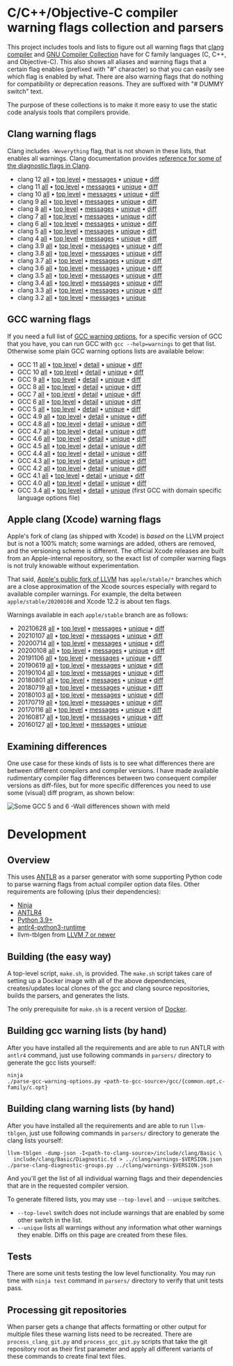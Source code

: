 # C/C++/Objective-C compiler warning flags collection and parsers

This project includes tools and lists to figure out all warning flags
that [clang compiler](http://clang.llvm.org/) and
[GNU Compiler Collection](https://gcc.gnu.org/) have for C family
languages (C, C++, and Objective-C). This also shows all aliases and
warning flags that a certain flag enables (prefixed with "#"
character) so that you can easily see which flag is enabled by
what. There are also warning flags that do nothing for compatibility
or deprecation reasons. They are suffixed with "# DUMMY switch" text.

The purpose of these collections is to make it more easy to use the
static code analysis tools that compilers provide.

## Clang warning flags

Clang includes `-Weverything` flag, that is not shown in these lists,
that enables all warnings. Clang documentation provides
[reference for some of the diagnostic flags in Clang](https://clang.llvm.org/docs/DiagnosticsReference.html).

* clang 12 [all](clang/warnings-12.txt)
  • [top level](clang/warnings-top-level-12.txt)
  • [messages](clang/warnings-messages-12.txt)
  • [unique](clang/warnings-unique-12.txt)
  • [diff](clang/warnings-diff-11-12.txt)
* clang 11 [all](clang/warnings-11.txt)
  • [top level](clang/warnings-top-level-11.txt)
  • [messages](clang/warnings-messages-11.txt)
  • [unique](clang/warnings-unique-11.txt)
  • [diff](clang/warnings-diff-10-11.txt)
* clang 10 [all](clang/warnings-10.txt)
  • [top level](clang/warnings-top-level-10.txt)
  • [messages](clang/warnings-messages-10.txt)
  • [unique](clang/warnings-unique-10.txt)
  • [diff](clang/warnings-diff-9-10.txt)
* clang 9 [all](clang/warnings-9.txt)
  • [top level](clang/warnings-top-level-9.txt)
  • [messages](clang/warnings-messages-9.txt)
  • [unique](clang/warnings-unique-9.txt)
  • [diff](clang/warnings-diff-8-9.txt)
* clang 8 [all](clang/warnings-8.txt)
  • [top level](clang/warnings-top-level-8.txt)
  • [messages](clang/warnings-messages-8.txt)
  • [unique](clang/warnings-unique-8.txt)
  • [diff](clang/warnings-diff-7-8.txt)
* clang 7 [all](clang/warnings-7.txt)
  • [top level](clang/warnings-top-level-7.txt)
  • [messages](clang/warnings-messages-7.txt)
  • [unique](clang/warnings-unique-7.txt)
  • [diff](clang/warnings-diff-6-7.txt)
* clang 6 [all](clang/warnings-6.txt)
  • [top level](clang/warnings-top-level-6.txt)
  • [messages](clang/warnings-messages-6.txt)
  • [unique](clang/warnings-unique-6.txt)
  • [diff](clang/warnings-diff-5-6.txt)
* clang 5 [all](clang/warnings-5.txt)
  • [top level](clang/warnings-top-level-5.txt)
  • [messages](clang/warnings-messages-5.txt)
  • [unique](clang/warnings-unique-5.txt)
  • [diff](clang/warnings-diff-4-5.txt)
* clang 4 [all](clang/warnings-4.txt)
  • [top level](clang/warnings-top-level-4.txt)
  • [messages](clang/warnings-messages-4.txt)
  • [unique](clang/warnings-unique-4.txt)
  • [diff](clang/warnings-diff-3.9-4.txt)
* clang 3.9 [all](clang/warnings-3.9.txt)
  • [top level](clang/warnings-top-level-3.9.txt)
  • [messages](clang/warnings-messages-3.9.txt)
  • [unique](clang/warnings-unique-3.9.txt)
  • [diff](clang/warnings-diff-3.8-3.9.txt)
* clang 3.8 [all](clang/warnings-3.8.txt)
  • [top level](clang/warnings-top-level-3.8.txt)
  • [messages](clang/warnings-messages-3.8.txt)
  • [unique](clang/warnings-unique-3.8.txt)
  • [diff](clang/warnings-diff-3.7-3.8.txt)
* clang 3.7 [all](clang/warnings-3.7.txt)
  • [top level](clang/warnings-top-level-3.7.txt)
  • [messages](clang/warnings-messages-3.7.txt)
  • [unique](clang/warnings-unique-3.7.txt)
  • [diff](clang/warnings-diff-3.6-3.7.txt)
* clang 3.6 [all](clang/warnings-3.6.txt)
  • [top level](clang/warnings-top-level-3.6.txt)
  • [messages](clang/warnings-messages-3.6.txt)
  • [unique](clang/warnings-unique-3.6.txt)
  • [diff](clang/warnings-diff-3.5-3.6.txt)
* clang 3.5 [all](clang/warnings-3.5.txt)
  • [top level](clang/warnings-top-level-3.5.txt)
  • [messages](clang/warnings-messages-3.5.txt)
  • [unique](clang/warnings-unique-3.5.txt)
  • [diff](clang/warnings-diff-3.4-3.5.txt)
* clang 3.4 [all](clang/warnings-3.4.txt)
  • [top level](clang/warnings-top-level-3.4.txt)
  • [messages](clang/warnings-messages-3.4.txt)
  • [unique](clang/warnings-unique-3.4.txt)
  • [diff](clang/warnings-diff-3.3-3.4.txt)
* clang 3.3 [all](clang/warnings-3.3.txt)
  • [top level](clang/warnings-top-level-3.3.txt)
  • [messages](clang/warnings-messages-3.3.txt)
  • [unique](clang/warnings-unique-3.3.txt)
  • [diff](clang/warnings-diff-3.2-3.3.txt)
* clang 3.2 [all](clang/warnings-3.2.txt)
  • [top level](clang/warnings-top-level-3.2.txt)
  • [messages](clang/warnings-messages-3.2.txt)
  • [unique](clang/warnings-unique-3.2.txt)

## GCC warning flags

If you need a full list of
[GCC warning options](https://gcc.gnu.org/onlinedocs/gcc/Warning-Options.html),
for a specific version of GCC that you have, you can run GCC with `gcc
--help=warnings` to get that list. Otherwise some plain GCC warning
options lists are available below:

* GCC 11 [all](gcc/warnings-11.txt)
  • [top level](gcc/warnings-top-level-11.txt)
  • [detail](gcc/warnings-detail-11.txt)
  • [unique](gcc/warnings-unique-11.txt)
  • [diff](gcc/warnings-diff-10-11.txt)
* GCC 10 [all](gcc/warnings-10.txt)
  • [top level](gcc/warnings-top-level-10.txt)
  • [detail](gcc/warnings-detail-10.txt)
  • [unique](gcc/warnings-unique-10.txt)
  • [diff](gcc/warnings-diff-9-10.txt)
* GCC 9 [all](gcc/warnings-9.txt)
  • [top level](gcc/warnings-top-level-9.txt)
  • [detail](gcc/warnings-detail-9.txt)
  • [unique](gcc/warnings-unique-9.txt)
  • [diff](gcc/warnings-diff-8-9.txt)
* GCC 8 [all](gcc/warnings-8.txt)
  • [top level](gcc/warnings-top-level-8.txt)
  • [detail](gcc/warnings-detail-8.txt)
  • [unique](gcc/warnings-unique-8.txt)
  • [diff](gcc/warnings-diff-7-8.txt)
* GCC 7 [all](gcc/warnings-7.txt)
  • [top level](gcc/warnings-top-level-7.txt)
  • [detail](gcc/warnings-detail-7.txt)
  • [unique](gcc/warnings-unique-7.txt)
  • [diff](gcc/warnings-diff-6-7.txt)
* GCC 6 [all](gcc/warnings-6.txt)
  • [top level](gcc/warnings-top-level-6.txt)
  • [detail](gcc/warnings-detail-6.txt)
  • [unique](gcc/warnings-unique-6.txt)
  • [diff](gcc/warnings-diff-5-6.txt)
* GCC 5 [all](gcc/warnings-5.txt)
  • [top level](gcc/warnings-top-level-5.txt)
  • [detail](gcc/warnings-detail-5.txt)
  • [unique](gcc/warnings-unique-5.txt)
  • [diff](gcc/warnings-diff-4.9-5.txt)
* GCC 4.9 [all](gcc/warnings-4.9.txt)
  • [top level](gcc/warnings-top-level-4.9.txt)
  • [detail](gcc/warnings-detail-4.9.txt)
  • [unique](gcc/warnings-unique-4.9.txt)
  • [diff](gcc/warnings-diff-4.8-4.9.txt)
* GCC 4.8 [all](gcc/warnings-4.8.txt)
  • [top level](gcc/warnings-top-level-4.8.txt)
  • [detail](gcc/warnings-detail-4.8.txt)
  • [unique](gcc/warnings-unique-4.8.txt)
  • [diff](gcc/warnings-diff-4.7-4.8.txt)
* GCC 4.7 [all](gcc/warnings-4.7.txt)
  • [top level](gcc/warnings-top-level-4.7.txt)
  • [detail](gcc/warnings-detail-4.7.txt)
  • [unique](gcc/warnings-unique-4.7.txt)
  • [diff](gcc/warnings-diff-4.6-4.7.txt)
* GCC 4.6 [all](gcc/warnings-4.6.txt)
  • [top level](gcc/warnings-top-level-4.6.txt)
  • [detail](gcc/warnings-detail-4.6.txt)
  • [unique](gcc/warnings-unique-4.6.txt)
  • [diff](gcc/warnings-diff-4.5-4.6.txt)
* GCC 4.5 [all](gcc/warnings-4.5.txt)
  • [top level](gcc/warnings-top-level-4.5.txt)
  • [detail](gcc/warnings-detail-4.5.txt)
  • [unique](gcc/warnings-unique-4.5.txt)
  • [diff](gcc/warnings-diff-4.4-4.5.txt)
* GCC 4.4 [all](gcc/warnings-4.4.txt)
  • [top level](gcc/warnings-top-level-4.4.txt)
  • [detail](gcc/warnings-detail-4.4.txt)
  • [unique](gcc/warnings-unique-4.4.txt)
  • [diff](gcc/warnings-diff-4.3-4.4.txt)
* GCC 4.3 [all](gcc/warnings-4.3.txt)
  • [top level](gcc/warnings-top-level-4.3.txt)
  • [detail](gcc/warnings-detail-4.3.txt)
  • [unique](gcc/warnings-unique-4.3.txt)
  • [diff](gcc/warnings-diff-4.2-4.3.txt)
* GCC 4.2 [all](gcc/warnings-4.2.txt)
  • [top level](gcc/warnings-top-level-4.2.txt)
  • [detail](gcc/warnings-detail-4.2.txt)
  • [unique](gcc/warnings-unique-4.2.txt)
  • [diff](gcc/warnings-diff-4.1-4.2.txt)
* GCC 4.1 [all](gcc/warnings-4.1.txt)
  • [top level](gcc/warnings-top-level-4.1.txt)
  • [detail](gcc/warnings-detail-4.1.txt)
  • [unique](gcc/warnings-unique-4.1.txt)
  • [diff](gcc/warnings-diff-4.0-4.1.txt)
* GCC 4.0 [all](gcc/warnings-4.0.txt)
  • [top level](gcc/warnings-top-level-4.0.txt)
  • [detail](gcc/warnings-detail-4.0.txt)
  • [unique](gcc/warnings-unique-4.0.txt)
  • [diff](gcc/warnings-diff-3.4-4.0.txt)
* GCC 3.4 [all](gcc/warnings-3.4.txt)
  • [top level](gcc/warnings-top-level-3.4.txt)
  • [detail](gcc/warnings-detail-3.4.txt)
  • [unique](gcc/warnings-unique-3.4.txt)
  (first GCC with domain specific language options file)

## Apple clang (Xcode) warning flags

Apple's fork of clang (as shipped with Xcode) is _based on_ the LLVM project but
is not a 100% match; some warnings are added, others are removed, and the
versioning scheme is different. The official Xcode releases are built from an
Apple-internal repository, so the exact list of compiler warning flags is not
truly knowable without experimentation.

That said, [Apple's public fork of LLVM](https://github.com/apple/llvm-project)
has `apple/stable/*` branches which are a close approximation of the Xcode
sources especially with regard to available compiler warnings. For example, the
delta between `apple/stable/20200108` and Xcode 12.2 is about ten flags.

Warnings available in each `apple/stable` branch are as follows:

* 20210628 [all](xcode/warnings-20210628.txt)
  • [top level](xcode/warnings-top-level-20210628.txt)
  • [messages](xcode/warnings-messages-20210628.txt)
  • [unique](xcode/warnings-unique-20210628.txt)
  • [diff](xcode/warnings-diff-20210107-20210628.txt)
* 20210107 [all](xcode/warnings-20210107.txt)
  • [top level](xcode/warnings-top-level-20210107.txt)
  • [messages](xcode/warnings-messages-20210107.txt)
  • [unique](xcode/warnings-unique-20210107.txt)
  • [diff](xcode/warnings-diff-20200714-20210107.txt)
* 20200714 [all](xcode/warnings-20200714.txt)
  • [top level](xcode/warnings-top-level-20200714.txt)
  • [messages](xcode/warnings-messages-20200714.txt)
  • [unique](xcode/warnings-unique-20200714.txt)
  • [diff](xcode/warnings-diff-20200108-20200714.txt)
* 20200108 [all](xcode/warnings-20200108.txt)
  • [top level](xcode/warnings-top-level-20200108.txt)
  • [messages](xcode/warnings-messages-20200108.txt)
  • [unique](xcode/warnings-unique-20200108.txt)
  • [diff](xcode/warnings-diff-20191106-20200108.txt)
* 20191106 [all](xcode/warnings-20191106.txt)
  • [top level](xcode/warnings-top-level-20191106.txt)
  • [messages](xcode/warnings-messages-20191106.txt)
  • [unique](xcode/warnings-unique-20191106.txt)
  • [diff](xcode/warnings-diff-20190619-20191106.txt)
* 20190619 [all](xcode/warnings-20190619.txt)
  • [top level](xcode/warnings-top-level-20190619.txt)
  • [messages](xcode/warnings-messages-20190619.txt)
  • [unique](xcode/warnings-unique-20190619.txt)
  • [diff](xcode/warnings-diff-20190104-20190619.txt)
* 20190104 [all](xcode/warnings-20190104.txt)
  • [top level](xcode/warnings-top-level-20190104.txt)
  • [messages](xcode/warnings-messages-20190104.txt)
  • [unique](xcode/warnings-unique-20190104.txt)
  • [diff](xcode/warnings-diff-20180801-20190104.txt)
* 20180801 [all](xcode/warnings-20180801.txt)
  • [top level](xcode/warnings-top-level-20180801.txt)
  • [messages](xcode/warnings-messages-20180801.txt)
  • [unique](xcode/warnings-unique-20180801.txt)
  • [diff](xcode/warnings-diff-20180719-20180801.txt)
* 20180719 [all](xcode/warnings-20180719.txt)
  • [top level](xcode/warnings-top-level-20180719.txt)
  • [messages](xcode/warnings-messages-20180719.txt)
  • [unique](xcode/warnings-unique-20180719.txt)
  • [diff](xcode/warnings-diff-20180103-20180719.txt)
* 20180103 [all](xcode/warnings-20180103.txt)
  • [top level](xcode/warnings-top-level-20180103.txt)
  • [messages](xcode/warnings-messages-20180103.txt)
  • [unique](xcode/warnings-unique-20180103.txt)
  • [diff](xcode/warnings-diff-20170719-20180103.txt)
* 20170719 [all](xcode/warnings-20170719.txt)
  • [top level](xcode/warnings-top-level-20170719.txt)
  • [messages](xcode/warnings-messages-20170719.txt)
  • [unique](xcode/warnings-unique-20170719.txt)
  • [diff](xcode/warnings-diff-20170116-20170719.txt)
* 20170116 [all](xcode/warnings-20170116.txt)
  • [top level](xcode/warnings-top-level-20170116.txt)
  • [messages](xcode/warnings-messages-20170116.txt)
  • [unique](xcode/warnings-unique-20170116.txt)
  • [diff](xcode/warnings-diff-20160817-20170116.txt)
* 20160817 [all](xcode/warnings-20160817.txt)
  • [top level](xcode/warnings-top-level-20160817.txt)
  • [messages](xcode/warnings-messages-20160817.txt)
  • [unique](xcode/warnings-unique-20160817.txt)
  • [diff](xcode/warnings-diff-20160127-20160817.txt)
* 20160127 [all](xcode/warnings-20160127.txt)
  • [top level](xcode/warnings-top-level-20160127.txt)
  • [messages](xcode/warnings-messages-20160127.txt)
  • [unique](xcode/warnings-unique-20160127.txt)

## Examining differences

One use case for these kinds of lists is to see what differences there
are between different compilers and compiler versions. I have made
available rudimentary compiler flag differences between two consequent
compiler versions as diff-files, but for more specific differences you
need to use some (visual) diff program, as shown below:

![Some GCC 5 and 6 -Wall differences shown with meld](gcc/meld-gcc-5-6-wall.png)

# Development

## Overview

This uses [ANTLR](http://www.antlr.org/) as a parser generator with
some supporting Python code to parse warning flags from actual
compiler option data files. Other requirements are following (plus
their dependencies):

* [Ninja](https://ninja-build.org/)
* [ANTLR4](http://www.antlr.org/)
* [Python 3.9+](https://www.python.org/)
* [antlr4-python3-runtime](https://pypi.python.org/pypi/antlr4-python3-runtime/)
* llvm-tblgen from [LLVM 7 or newer](https://llvm.org/)

## Building (the easy way)

A top-level script, `make.sh`, is provided. The `make.sh` script takes
care of setting up a Docker image with all of the above dependencies,
creates/updates local clones of the gcc and clang source repositories,
builds the parsers, and generates the lists.

The only prerequisite for `make.sh` is a recent version of [Docker](https://www.docker.com).

## Building gcc warning lists (by hand)

After you have installed all the requirements and are able to run
ANTLR with `antlr4` command, just use following commands in `parsers/`
directory to generate the gcc lists yourself:

    ninja
    ./parse-gcc-warning-options.py <path-to-gcc-source>/gcc/{common.opt,c-family/c.opt}

## Building clang warning lists (by hand)

After you have installed all the requirements and are able to run
`llvm-tblgen`, just use following commands in `parsers/` directory to
generate the clang lists yourself:

    llvm-tblgen -dump-json -I<path-to-clang-source>/include/clang/Basic \
      include/clang/Basic/Diagnostic.td > ../clang/warnings-$VERSION.json
    ./parse-clang-diagnostic-groups.py ../clang/warnings-$VERSION.json

And you'll get the list of all individual warning flags and their
dependencies that are in the requested compiler version.

To generate filtered lists, you may use `--top-level` and `--unique`
switches.

* `--top-level` switch does not include warnings that are enabled by
  some other switch in the list.
* `--unique` lists all warnings without any information what other
  warnings they enable. Diffs on this page are created from these
  files.

## Tests

There are some unit tests testing the low level functionality. You may
run time with `ninja test` command in `parsers/` directory to verify
that unit tests pass.

## Processing git repositories

When parser gets a change that affects formatting or other output for
multiple files these warning lists need to be recreated. There are
`process_clang_git.py` and `process_gcc_git.py` scripts that take the
git repository root as their first parameter and apply all different
variants of these commands to create final text files.
